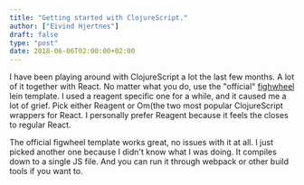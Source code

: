 ```yaml
---
title: "Getting started with ClojureScript."
author: ["Eivind Hjertnes"]
draft: false
type: "post"
date: 2018-06-06T02:00:00+02:00
---
```


I have been playing around with ClojureScript a lot the last few months.
A lot of it together with React. No matter what you do, use the
"official" [fighwheel](https://github.com/bhauman/lein-figwheel) lein
template. I used a reagent specific one for a while, and it caused me a
lot of grief. Pick either Reagent or Om(the two most popular
ClojureScript wrappers for React. I personally prefer Reagent because it
feels the closes to regular React.

The official figwheel template works great, no issues with it at all. I
just picked another one because I didn't know what I was doing. It
compiles down to a single JS file. And you can run it through webpack or
other build tools if you want to.
